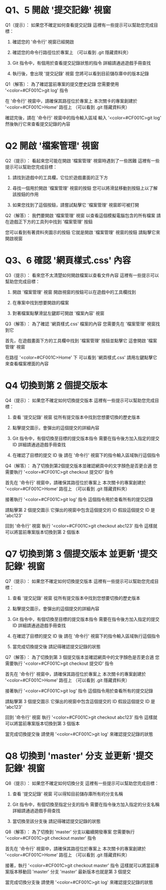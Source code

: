 # Q1、5 開啟 '提交記錄' 視窗
Q1（提示）：
如果您不確定如何查看提交記錄
這裡有一些提示可以幫助您完成目標：

1. 確認您的 '命令行' 視窗已經開啟

2. 確認您的命令行路徑位於專案上
   （可以看到 .git 隱藏資料夾）

3. Git 指令中，有個用於查看提交記錄狀態的指令
   詳細請通過遊戲手冊查找

4. 執行後，會出現 '提交記錄' 視窗
   您將可以看到目前儲存庫中的版本記錄

Q1（解答）：
為了確認當前專案的提交歷史記錄
您需要使用 '<color=#CF001C>git log</color>' 指令

在 '命令行' 視窗中，請確保其路徑位於專案上
本次關卡的專案創建於 '<color=#CF001C>Home</color>' 路徑上
（可以看到 .git 隱藏資料夾）

確認完後，請在 '命令行' 視窗中的指令輸入區域
輸入 '<color=#CF001C>git log</color>'
然後執行它來查看提交記錄的內容

# Q2 開啟 '檔案管理' 視窗
Q2（提示）：
看起來您可能在開啟 '檔案管理' 視窗時遇到了一些困難
這裡有一些提示可以幫助您完成目標：

1. 請找到遊戲中的工具欄，它位於遊戲畫面的正下方

2. 尋找一個用於開啟 '檔案管理' 視窗的按鈕
   您可以將滑鼠移動到按鈕上以了解該按鈕的作用

3. 如果您找到了這個按鈕，請嘗試點擊它
   '檔案管理' 視窗即可被打開

Q2（解答）：
我們要開啟 '檔案管理' 視窗
以查看這個模擬電腦包含的所有檔案
請在遊戲正下方的工具列中找到 '檔案管理' 按鈕

您可以看到有著資料夾圖示的按鈕
它就是開啟 '檔案管理' 視窗的按鈕
請點擊它來開啟視窗

# Q3、6 確認 '網頁樣式.css' 內容
Q3（提示）：
看來您不太清楚如何開啟檔案以查看文件內容
這裡有一些提示可以幫助您完成目標：

1. 開啟 '檔案管理' 視窗
   開啟視窗的按鈕可以在遊戲中的工具欄找到

2. 在專案中找到想要開啟的檔案

3. 對著檔案點擊滑鼠左鍵即可開啟 '檔案內容' 視窗

Q3（解答）：
為了確認 '網頁樣式.css' 檔案的內容
您需要先在 '檔案管理' 視窗找到它

首先，在遊戲畫面下方的工具欄中找到 '檔案管理' 按鈕並點擊它
這會開啟 '檔案管理' 視窗

在路徑 '<color=#CF001C>Home</color>' 下
可以看到 '網頁樣式.css'
請用左鍵點擊它來查看檔案裡面的內容

# Q4 切換到第 2 個提交版本
Q4（提示）：
如果您不確定如何切換提交版本
這裡有一些提示可以幫助您完成目標：

1. 查看 '提交記錄' 視窗
   從所有提交版本中找到您想要切換的歷史版本

2. 點擊提交圖示，會彈出的這個提交的詳細內容

3. Git 指令中，有個切換至目標的提交版本指令
   需要在指令後方加入指定的提交 ID
   詳細請通過遊戲手冊查找

4. 在確認了目標的提交 ID 後
   請在 '命令行' 視窗下的指令輸入區域執行這個指令

Q4（解答）：
為了切換到第2個提交版本並確認網頁中的文字顏色是否更合適
您需要執行 '<color=#CF001C>git checkout 提交ID</color>' 指令

首先在 '命令行' 視窗中，請確保其路徑位於專案上
本次關卡的專案創建於 '<color=#CF001C>Home</color>' 路徑上
（可以看到 .git 隱藏資料夾）

接著執行 '<color=#CF001C>git log</color>' 指令
這個指令用於查看所有的提交記錄

請點擊第 2 個提交圖示
它彈出的視窗中包含這個提交的 ID 
假設這個提交 ID 是 'abc123'

回到 '命令行' 視窗
執行 '<color=#CF001C>git checkout abc123</color>' 指令
這樣就可以將當前專案版本切換到第 2 個版本

# Q7 切換到第 3 個提交版本 並更新 '提交記錄' 視窗
Q7（提示）：
如果您不確定如何切換提交版本
這裡有一些提示可以幫助您完成目標：

1. 查看 '提交記錄' 視窗
   從所有提交版本中找到您想要切換的歷史版本

2. 點擊提交圖示，會彈出的這個提交的詳細內容

3. Git 指令中，有個切換至目標的提交版本指令
   需要在指令後方加入指定的提交 ID
   詳細請通過遊戲手冊查找

4. 在確認了目標的提交 ID 後
   請在 '命令行' 視窗下的指令輸入區域執行這個指令

5. 當完成切換提交後
   請記得確認提交記錄的狀態

Q7（解答）：
為了切換到第 3 個提交版本並確認網頁中的文字顏色是否更合適
您需要執行 '<color=#CF001C>git checkout 提交ID</color>' 指令

首先在 '命令行' 視窗中，請確保其路徑位於專案上
本次關卡的專案創建於 '<color=#CF001C>Home</color>' 路徑上
（可以看到 .git 隱藏資料夾）

接著執行 '<color=#CF001C>git log</color>' 指令
這個指令用於查看所有的提交記錄

請點擊第 3 個提交圖示
它彈出的視窗中包含這個提交的 ID 
假設這個提交 ID 是 'abc123'

回到 '命令行' 視窗
執行 '<color=#CF001C>git checkout abc123</color>' 指令
這樣就可以將當前專案版本切換到第 3 個版本

當完成切換提交後
請使用 '<color=#CF001C>git log</color>' 來確認提交記錄的狀態

# Q8 切換到 'master' 分支 並更新 '提交記錄' 視窗
Q8（提示）：
如果您不確定如何切換分支
這裡有一些提示可以幫助您完成目標：

1. 查看 '提交記錄' 視窗
   可以得知目前儲存庫所有的分支名稱

2. Git 指令中，有個切換至指定分支的指令
   需要在指令後方加入指定的分支名稱
   詳細請通過遊戲手冊查找

3. 當切換至該分支後
   請記得確認提交記錄的狀態

Q8（解答）：
為了切換到 'master' 分支以繼續開發專案
您需要執行 '<color=#CF001C>git checkout master</color>' 指令

首先在 '命令行' 視窗中，請確保其路徑位於專案上
本次關卡的專案創建於 '<color=#CF001C>Home</color>' 路徑上
（可以看到 .git 隱藏資料夾）

接著，執行 '<color=#CF001C>git checkout master</color>' 指令
這樣就可以將當前專案版本移動回 'master' 分支
'master' 最新版本也就是第 3 個提交

當完成切換分支後
請使用 '<color=#CF001C>git log</color>' 來確認提交記錄的狀態
